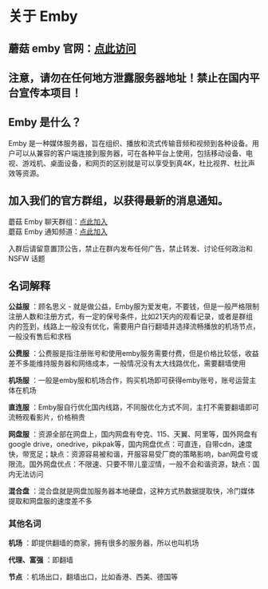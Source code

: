 # 关于 Emby

## 蘑菇 emby 官网：[点此访问](https://mooguu.xyz/)

## **注意，请勿在任何地方泄露服务器地址！禁止在国内平台宣传本项目！**

## **Emby 是什么？**

Emby 是一种媒体服务器，旨在组织、播放和流式传输音频和视频到各种设备。用户可以从兼容的客户端连接到服务器，可在各种平台上使用，包括移动设备、电视、游戏机、桌面设备，和网页的区别就是可以享受到真4K，杜比视界、杜比声效等资源。

## **加入我们的官方群组，以获得最新的消息通知。**

蘑菇 Emby 聊天群组：[点此加入](https://t.me/mooguu_group)  
蘑菇 Emby 通知频道：[点此加入](https://t.me/mooguu_channel)

入群后请留意置顶公告，禁止在群内发布任何广告，禁止转发、讨论任何政治和 NSFW 话题

## **名词解释**
**公益服** ：顾名思义 - 就是做公益，Emby服为爱发电，不要钱，但是一般严格限制注册人数和注册方式，有一定的保号条件，比如21天内的观看记录，或者是群组内的签到，线路上一般没有优化，需要用户自行翻墙并选择流畅播放的机场节点，一般没有售后和求档

**公费服** ：公费服是指注册账号和使用emby服务需要付费，但是价格比较低，收益差不多能维持服务器和网络成本，一般情况没有太大线路优化，需要翻墙使用

**机场服** ：一般是emby服和机场合作，购买机场即可获得emby账号，账号运营主体在机场

**直连服** ：Emby服自行优化国内线路，不同服优化方式不同，主打不需要翻墙即可流畅观看影片，价格稍贵

**网盘服** ：资源全部在网盘上，国内网盘有夸克、115、天翼、阿里等，国外网盘有google drive，onedrive，pikpak等，国内网盘优点：可直连，自带cdn，速度快，带宽足；缺点：资源容易被和谐，开服容易受厂商的策略影响，ban网盘号或限流。国外网盘优点：不限速、只要不带儿童涩情，一般不会和谐资源，缺点：国内无法访问

**混合盘** ：混合盘就是网盘加服务器本地硬盘，这种方式热数据提取快，冷门媒体提取和网盘服的速度差不多

### **其他名词**

**机场** ：即提供翻墙的商家，拥有很多的服务器，所以也叫机场

**代理、富强** ：即翻墙

**节点** ：机场出口，翻墙出口，比如香港、西美、德国等



